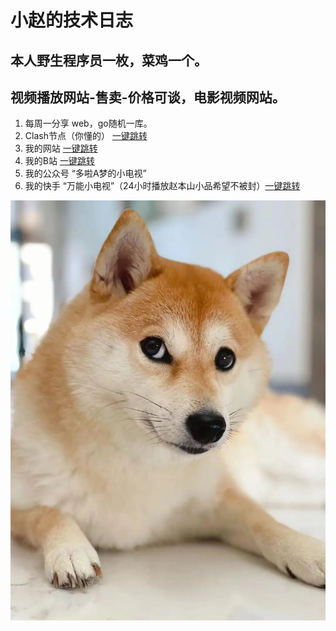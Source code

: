 # 小赵的技术日志
## 本人野生程序员一枚，菜鸡一个。
## 视频播放网站-售卖-价格可谈，电影视频网站。

1. 每周一分享 web，go随机一库。
2. Clash节点（你懂的） <a href="https://raw.githubusercontent.com/mr-zxy/daily-library/main/claxx.yaml">一键跳转</a>
3. 我的网站 <a href="https://wcdha.com">一键跳转</a>
4. 我的B站 <a href="https://space.bilibili.com/432329331">一键跳转</a>
5. 我的公众号 “多啦A梦的小电视”
6. 我的快手 “万能小电视”（24小时播放赵本山小品希望不被封）<a href="https://live.kuaishou.com/u/a5200909?fid=43409964&cc=share_copylink&followRefer=151&shareMethod=TOKEN&docId=6&kpn=KUAISHOU&subBiz=LIVE_STREAM&shareId=17519422092725&shareToken=XaqurG0NwCiTmt7&userId=43409964&shareType=6&shareMode=APP&originShareId=17519422092725&appType=1&shareObjectId=N5fxX2Nfb8k&shareUrlOpened=0&timestamp=1688131725846">一键跳转</a>


<img src="./1.webp"/>
